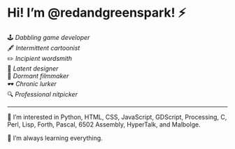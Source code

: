 # Hi! I’m @redandgreenspark! ⚡

🕹️ *Dabbling game developer*  
🖋️ *Intermittent cartoonist*  
✏️ *Incipient wordsmith*  
📐 *Latent designer*  
🎥 *Dormant filmmaker*  
🕶️ *Chronic lurker*  
🔍 *Professional nitpicker*  

---

👀 I’m interested in Python, HTML, CSS, JavaScript, GDScript, Processing, C, Perl, Lisp, Forth, Pascal, 6502 Assembly, HyperTalk, and Malbolge.  
  
🌱 I’m always learning everything.  
